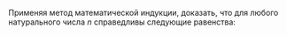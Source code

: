 Применяя метод математической индукции, доказать, что для любого натурального числа $n$ справедливы следующие равенства:
